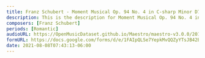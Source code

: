 ```yaml
---
title: Franz Schubert - Moment Musical Op. 94 No. 4 in C-sharp Minor D780 (2)
description: This is the description for Moment Musical Op. 94 No. 4 in C-sharp Minor D780 by Franz Schubert
composers: [Franz Schubert]
periods: [Romantic]
audioURL: https://OpenMusicDataset.github.io/Maestro/maestro-v3.0.0/2011/MIDI-Unprocessed_23_R2_2011_MID--AUDIO_R2-D6_03_Track03_wav.midi
formURL: https://docs.google.com/forms/d/e/1FAIpQLSe7YepkMvQQZyYTsJB42BYEu2wazScUxtFW5-N1OpYr_qy98w/viewform
date: 2021-08-08T07:43:13-06:00
---
```

